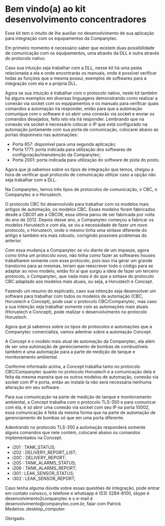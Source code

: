<h1> Bem vindo(a) ao kit desenvolvimento concentradores </h1>
<p>Esse kit tem o intuito de lhe auxiliar no desenvolvimento de sua aplicação para integração com os equipamentos da Companytec.</p>
<p>Em primeiro momento é necessário saber que existem duas possibilidade de comunicação com os equipamentos, uma através da DLL e outra através do protocolo nativo.</p>
<p>Caso sua intuição seja trabalhar com a DLL, nesse kit há uma pasta relacionada a ela e onde encontrarás os manuais, onde é possível verificar todas as funções que a mesma possui, exemplos de softwares para a integração com ela e a própria DLL.</p>
<p>Agora se sua intuição é trabalhar com o protocolo nativo, neste kit também há alguns exemplos em diversas linguagens demonstrando como realizar a conexão via socket com os equipamentos e os manuais para verificar quais comandos a automação irá responder, então para que a automação comunique com o software é só abrir uma conexão via socket e enviar os comandos desejados, feito isto ela irá responder. Lembrando que na conexão via socket é necessário colocar o IP que está configurado na automação juntamente com sua porta de comunicação, colocarei abaixo as portas disponíveis nas automações:</p>

* Porta 857: disponível para uma segunda aplicação;
* Porta 1771: porta indicada para utilização dos softwares de configuração/manutenção da Companytec;
* Porta 2001: porta indicada para utilização do software de pista do posto.

<p>Agora que já sabemos sobre os tipos de integração que temos, chegou a hora de verificar qual protocolo de comunicação utilizar caso a opção não seja trabalhar com a DLL.</p>
<p>Na Companytec, temos três tipos de protocolos de comunicação, o CBC, o Companytec e o Horustech.</p>
<p>O protocolo CBC foi desenvolvido para trabalhar com os modelos mais antigos de automação, os modelos CBC. Esses modelos foram fabricados desde a CBC01 até a CBC06, essa última parou de ser fabricada por volta do ano de 2012. Depois desse ano, a Companytec começou a fabricar os modelos Horustech e com ela, se viu a necessidade de fazer um novo protocolo, o Horustech, onde o mesmo tinha uma sintaxe diferente do antigo e também era mais robusto, corrigindo possíveis problemas do anterior.</p>
<p>Com essa mudança a Companytec se viu diante de um impasse, agora como tinha um protocolo novo, não tinha como fazer as softwares houses trabalharem somente com esse protocolo, pois isso iria gerar um grande transtorno para as mesmas, teriam que reescrever todo o código para se adaptar ao novo modelo, então foi aí que surgiu a ideia de fazer um terceiro protocolo, o Companytec, que nada mais é do que a sintaxe do protocolo CBC adaptado aos modelos mais atuais, ou seja, a Horustech e Concept.</p>
<p>Fazendo um resumo do explicado, caso sua intenção seja desenvolver um software para trabalhar com todos os modelos de automação (CBC, Horustech e Concept), pode usar o protocolo CBC/Companytec, mas caso a sua intenção seja trabalhar somente com as automações mais atuais (Horustech e Concept), pode realizar o desenvolvimento no protocolo Horustech.</p>
<p>Agora que já sabemos sobre os tipos de protocolos e automações que a Companytec comercializa, vamos adentrar sobre a automação Concept.</p>
<p>A Concept é o modelo mais atual de automação da Companytec, ela além de ser uma automação de gerenciamento de bombas de combustíveis também é uma automação para a parte de medição de tanque e monitoramento ambiental.</p>
<p>Conforme informado acima, a Concept trabalha tanto no protocolo CBC/Companytec quanto no protocolo Horustech e a comunicação dela é feita da mesma maneira que os outros modelos de automação, conexão via socket com IP e porta, então ao instalá-la não será necessária nenhuma alteração em seu software.</p>
<p>Para sua comunicação na parte de medição de tanque e monitoramento ambiental, a Concept trabalha com o protocolo TLS-350 e para comunicar com ela, é só abrir uma conexão via socket com seu IP na porta 10002, essa comunicação é feita da mesma forma que na parte de automação de gerenciamento de bombas só que em uma porta diferente.</p>
<p>Adentrando no protocolo TLS-350 a automação responderá somente alguns comandos que nele contém, colocarei abaixo os comandos implementados na Concept: </p>

* i201 : TANK_STATUS;
* i202 : DELIVERY_REPORT_LIST;
* i20C : DELIVERY_REPORT;
* i205 : TANK_ALARMS_STATUS;
* i206 : TANK_ALARMS_REPORT;
* i301 : LEAK_SENSOR_STATUS;
* i302 : LEAK_SENSOR_REPORT;
  
<p>Caso tenha alguma dúvida sobre essas questões de integração, pode entrar em contato conosco, o telefone e whatsapp é (53) 3284-8100, skype é desenvolvimento2companytec e o e-mail é desenvolvimento@companytec.com.br, falar com Patrick Medeiros.:desktop_computer:</p>
<p>Obrigado.</p>
